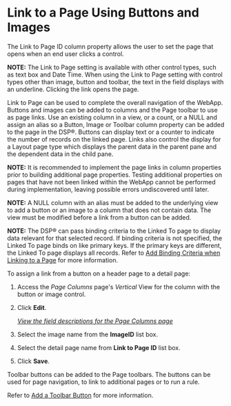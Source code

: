 # Link to a Page Using Buttons and Images

The Link to Page ID column property allows the user to set the page that
opens when an end user clicks a control.

**NOTE:** The Link to Page setting is available with other control
types, such as text box and Date Time. When using the Link to Page
setting with control types other than image, button and toolbar, the
text in the field displays with an underline. Clicking the link opens
the page.

Link to Page can be used to complete the overall navigation of the
WebApp. Buttons and images can be added to columns and the Page toolbar
to use as page links. Use an existing column in a view, or a count, or a
NULL and assign an alias so a Button, Image or Toolbar column property
can be added to the page in the DSP®. Buttons can display text or a
counter to indicate the number of records on the linked page. Links also
control the display for a Layout page type which displays the parent
data in the parent pane and the dependent data in the child pane.

**NOTE:** It is recommended to implement the page links in column
properties prior to building additional page properties. Testing
additional properties on pages that have not been linked within the
WebApp cannot be performed during implementation, leaving possible
errors undiscovered until later.

**NOTE:** A NULL column with an alias must be added to the underlying
view to add a button or an image to a column that does not contain data.
The view must be modified before a link from a button can be added.

**NOTE:** The DSP® can pass binding criteria to the Linked To page to
display data relevant for that selected record. If binding criteria is
not specified, the Linked To page binds on like primary keys. If the
primary keys are different, the Linked To page displays all records.
Refer to [Add Binding Criteria when Linking to a
Page](Add%20Binding%20Criteria%20when%20Linking%20to%20a%20Page.htm) for
more information.

To assign a link from a button on a header page to a detail page:

1.  <span id="Column Properties Navigation" class="popUpLink">Access the
    *Page Columns* page</span>'s *Vertical* View for the column with the
    button or image control.

2.  Click **Edit**.
    
    *[View the field descriptions for the Page Columns
    page](../Sys_Admin/Page_Desc/Page_Columns_H.htm)*

3.  Select the image name from the **ImageID** list box.

4.  Select the detail page name from **Link to Page ID** list box.

5.  Click **Save**.

Toolbar buttons can be added to the Page toolbars. The buttons can be
used for page navigation, to link to additional pages or to run a rule.

Refer to [Add a Toolbar
Button](../Sys_Admin/Use_Cases/Add%20a%20Toolbar%20Button.htm) for more
information.
